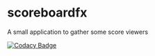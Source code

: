 # scoreboardfx

A small application to gather some score viewers

[![Codacy Badge](https://api.codacy.com/project/badge/Grade/6e84b1b5bc9e4ded85ed6b1c85e5a309)](https://www.codacy.com/app/PtitNoony/scoreboardfx?utm_source=github.com&amp;utm_medium=referral&amp;utm_content=PtitNoony/scoreboardfx&amp;utm_campaign=Badge_Grade)

